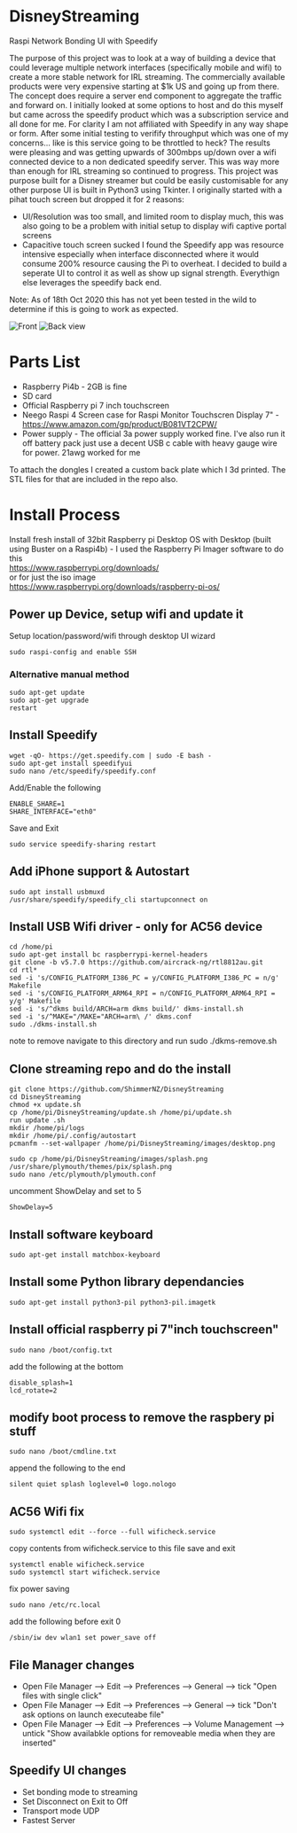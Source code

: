 # DisneyStreaming
 Raspi Network Bonding UI with Speedify
 
 The purpose of this project was to look at a way of building a device that could leverage multiple network interfaces (specifically mobile and wifi) to create a more stable network
 for IRL streaming. The commercially available products were very expensive starting at $1k US and going up from there. The concept does require a server end component to aggregate the
 traffic and forward on. I initially looked at some options to host and do this myself but came across the speedify product which was a subscription service and all done for me. 
 For clarity I am not affiliated with Speedify in any way shape or form. After some initial testing to verifify throughput which was one of my concerns... like is this service going
 to be throttled to heck? The results were pleasing and was getting upwards of 300mbps up/down over a wifi connected device to a non dedicated speedify server. 
 This was way more than enough for IRL streaming so continued to progress. This project was purpose built for a Disney streamer but could be easily customisable for any other purpose
 UI is built in Python3 using Tkinter. I originally started with a pihat touch screen but dropped it for 2 reasons:
 * UI/Resolution was too small, and limited room to display much, this was also going to be a problem with initial setup to display wifi captive portal screens
 * Capacitive touch screen sucked
 I found the Speedify app was resource intensive especially when interface disconnected where it would consume 200% resource causing the Pi to overheat.
 I decided to build a seperate UI to control it as well as show up signal strength. Everythign else leverages the speedify back end.

 Note: As of 18th Oct 2020 this has not yet been tested in the wild to determine if this is going to work as expected.

 ![Front](/images/screen.jpg)
 ![Back view](/images/backview.jpg)

 Parts List
 ===========
 * Raspberry Pi4b - 2GB is fine
 * SD card
 * Official Raspberry pi 7 inch touchscreen
 * Neego Raspi 4 Screen case for Raspi Monitor Touchscren Display 7" - https://www.amazon.com/gp/product/B081VT2CPW/
 * Power supply - The official 3a power supply worked fine. I've also run it off battery pack just use a decent USB c cable with heavy gauge wire for power. 21awg worked for me

 To attach the dongles I created a custom back plate which I 3d printed. The STL files for that are included in the repo also.


Install Process
================
Install fresh install of 32bit Raspberry pi Desktop OS with Desktop (built using Buster on a Raspi4b) - I used the Raspberry Pi Imager software to do this  
https://www.raspberrypi.org/downloads/  
or for just the iso image  
https://www.raspberrypi.org/downloads/raspberry-pi-os/  

## Power up Device, setup wifi and update it
 Setup location/password/wifi through desktop UI wizard
 ```
 sudo raspi-config and enable SSH
 ```
 ### Alternative manual method
 ```
 sudo apt-get update
 sudo apt-get upgrade
 restart
 ```

## Install Speedify  
 ```
 wget -qO- https://get.speedify.com | sudo -E bash -
 sudo apt-get install speedifyui
 sudo nano /etc/speedify/speedify.conf
 ```
 Add/Enable the following
 ```
 ENABLE_SHARE=1  
 SHARE_INTERFACE="eth0"  
 ```
 Save and Exit 
 ```
 sudo service speedify-sharing restart
 ```

## Add iPhone support & Autostart
 ```
 sudo apt install usbmuxd
 /usr/share/speedify/speedify_cli startupconnect on
 ```

## Install USB Wifi driver - only for AC56 device  
 ```
 cd /home/pi
 sudo apt-get install bc raspberrypi-kernel-headers
 git clone -b v5.7.0 https://github.com/aircrack-ng/rtl8812au.git
 cd rtl*
 sed -i 's/CONFIG_PLATFORM_I386_PC = y/CONFIG_PLATFORM_I386_PC = n/g' Makefile
 sed -i 's/CONFIG_PLATFORM_ARM64_RPI = n/CONFIG_PLATFORM_ARM64_RPI = y/g' Makefile
 sed -i 's/^dkms build/ARCH=arm dkms build/' dkms-install.sh
 sed -i 's/^MAKE="/MAKE="ARCH=arm\ /' dkms.conf
 sudo ./dkms-install.sh
 ```
 note to remove navigate to this directory and run sudo ./dkms-remove.sh

## Clone streaming repo and do the install  
 ``` 
 git clone https://github.com/ShimmerNZ/DisneyStreaming
 cd DisneyStreaming
 chmod +x update.sh
 cp /home/pi/DisneyStreaming/update.sh /home/pi/update.sh
 run update .sh
 mkdir /home/pi/logs
 mkdir /home/pi/.config/autostart
 pcmanfm --set-wallpaper /home/pi/DisneyStreaming/images/desktop.png

 sudo cp /home/pi/DisneyStreaming/images/splash.png /usr/share/plymouth/themes/pix/splash.png  
 sudo nano /etc/plymouth/plymouth.conf
 ```
 uncomment ShowDelay and set to 5
 ```
 ShowDelay=5
 ```
## Install software keyboard  
 ```
 sudo apt-get install matchbox-keyboard
 ``` 
## Install some Python library dependancies  
 ``` 
 sudo apt-get install python3-pil python3-pil.imagetk
 ```

## Install official raspberry pi 7"inch touchscreen"  
 ```
 sudo nano /boot/config.txt
 ```
 add the following at the bottom  
 ```
 disable_splash=1
 lcd_rotate=2

 ```

## modify boot process to remove the raspbery pi stuff                                                                                
 ```
 sudo nano /boot/cmdline.txt
 ```
 append the following to the end  
 ```
 silent quiet splash loglevel=0 logo.nologo
 ```

## AC56 Wifi fix  
 ```
 sudo systemctl edit --force --full wificheck.service 
 ```
 copy contents from wificheck.service to this file save and exit
 ``` 
 systemctl enable wificheck.service
 sudo systemctl start wificheck.service
 ```
 fix power saving
 ```
 sudo nano /etc/rc.local
 ```
 add the following before exit 0
 ```
 /sbin/iw dev wlan1 set power_save off
 ```

## File Manager changes 
 * Open File Manager --> Edit --> Preferences --> General  --> tick "Open files with single click"  
 * Open File Manager --> Edit --> Preferences --> General  --> tick "Don't ask options on launch executeabe file"  
 * Open File Manager --> Edit --> Preferences --> Volume Management  --> untick "Show availabkle options for removeable media when they are inserted"  

## Speedify UI changes
 * Set bonding mode to streaming  
 * Set Disconnect on Exit to Off  
 * Transport mode UDP  
 * Fastest Server  
